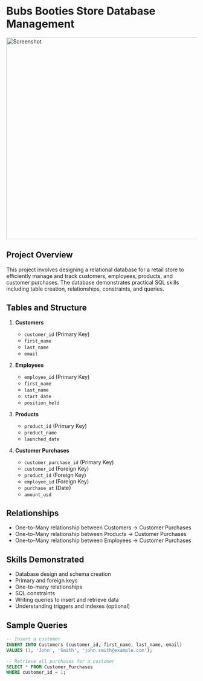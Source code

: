 # Bubs Booties Store Database Management

<img width="853" height="534" alt="Screenshot" src="https://github.com/user-attachments/assets/a758ffab-755c-4f13-afef-4aead22c42e2" />

## Project Overview
This project involves designing a relational database for a retail store to efficiently manage and track customers, employees, products, and customer purchases. The database demonstrates practical SQL skills including table creation, relationships, constraints, and queries.

## Tables and Structure
1. **Customers**
   - `customer_id` (Primary Key)
   - `first_name`
   - `last_name`
   - `email`

2. **Employees**
   - `employee_id` (Primary Key)
   - `first_name`
   - `last_name`
   - `start_date`
   - `position_held`

3. **Products**
   - `product_id` (Primary Key)
   - `product_name`
   - `launched_date`

4. **Customer Purchases**
   - `customer_purchase_id` (Primary Key)
   - `customer_id` (Foreign Key)
   - `product_id` (Foreign Key)
   - `employee_id` (Foreign Key)
   - `purchase_at` (Date)
   - `amount_usd`

## Relationships
- One-to-Many relationship between Customers → Customer Purchases
- One-to-Many relationship between Products → Customer Purchases
- One-to-Many relationship between Employees → Customer Purchases

## Skills Demonstrated
- Database design and schema creation
- Primary and foreign keys
- One-to-many relationships
- SQL constraints
- Writing queries to insert and retrieve data
- Understanding triggers and indexes (optional)

## Sample Queries
```sql
-- Insert a customer
INSERT INTO Customers (customer_id, first_name, last_name, email)
VALUES (1, 'John', 'Smith', 'john.smith@example.com');

-- Retrieve all purchases for a customer
SELECT * FROM Customer_Purchases
WHERE customer_id = 1;
